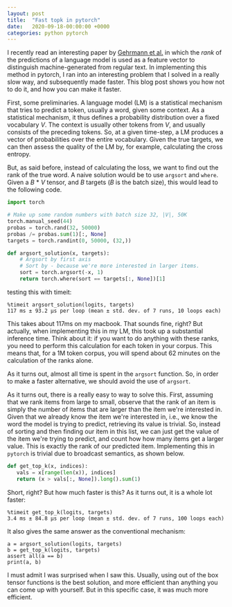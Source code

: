 ```yaml
---
layout: post
title:  "Fast topk in pytorch"
date:   2020-09-18-00:00:00 +0000
categories: python pytorch
---
```


I recently read an interesting paper by [Gehrmann et al.](https://arxiv.org/pdf/1906.04043) in which the _rank_ of the predictions of a language model is used as a feature vector to distinguish machine-generated from regular text. In implementing this method in pytorch, I ran into an interesting problem that I solved in a really slow way, and subsequently made faster. This blog post shows you how not to do it, and how you can make it faster.

First, some preliminaries. A language model (LM) is a statistical mechanism that tries to predict a token, usually a word, given some context. As a statistical mechanism, it thus defines a probability distribution over a fixed vocabulary *V*. The context is usually other tokens from *V*, and usually consists of the preceding tokens. So, at a given time-step, a LM produces a vector of probabilities over the entire vocabulary. Given the true targets, we can then assess the quality of the LM by, for example, calculating the cross entropy.

But, as said before, instead of calculating the loss, we want to find out the rank of the true word. A naive solution would be to use `argsort` and `where`. Given a *B* * *V* tensor, and *B* targets (*B* is the batch size), this would lead to the following code.

```python
import torch

# Make up some random numbers with batch size 32, |V|, 50K
torch.manual_seed(44)
probas = torch.rand(32, 50000)
probas /= probas.sum(1)[:, None]
targets = torch.randint(0, 50000, (32,))

def argsort_solution(x, targets):
    # Argsort by first axis
    # Sort by - because we're more interested in larger items.
    sort = torch.argsort(-x, 1)
    return torch.where(sort == targets[:, None])[1]

```

testing this with timeit:

```
%timeit argsort_solution(logits, targets)
117 ms ± 93.2 µs per loop (mean ± std. dev. of 7 runs, 10 loops each)
```
This takes about 117ms on my macbook. That sounds fine, right? But actually, when implementing this in my LM, this took up a substantial inference time. Think about it: if you want to do anything with these ranks, you need to perform this calculation for each token in your corpus. This means that, for a 1M token corpus, you will spend about 62 minutes on the calculation of the ranks alone.

As it turns out, almost all time is spent in the `argsort` function. So, in order to make a faster alternative, we should avoid the use of `argsort`.

As it turns out, there is a really easy to way to solve this. First, assuming that we rank items from large to small, observe that the rank of an item is simply the number of items that are larger than the item we're interested in. Given that we already know the item we're interested in, i.e., we know the word the model is trying to predict, retrieving its value is trivial. So, instead of sorting and then finding our item in this list, we can just get the value of the item we're trying to predict, and count how how many items get a larger value. This is exactly the rank of our predicted item. Implementing this in `pytorch` is trivial due to broadcast semantics, as shown below.

```python
def get_top_k(x, indices):
   vals = x[range(len(x)), indices]
   return (x > vals[:, None]).long().sum(1)
```

Short, right? But how much faster is this? As it turns out, it is a whole lot faster:

```
%timeit get_top_k(logits, targets)
3.4 ms ± 84.8 µs per loop (mean ± std. dev. of 7 runs, 100 loops each)
```

It also gives the same answer as the conventional mechanism:

```
a = argsort_solution(logits, targets)
b = get_top_k(logits, targets)
assert all(a == b)
print(a, b)
```

I must admit I was surprised when I saw this. Usually, using out of the box tensor functions is the best solution, and more efficient than anything you can come up with yourself. But in this specific case, it was much more efficient.
